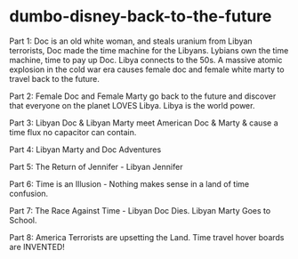 # dumbo-disney-back-to-the-future
Part 1: Doc is an old white woman, and steals uranium from Libyan terrorists, Doc made the time machine for the Libyans. Lybians own the time machine, time to pay up Doc. Libya connects to the 50s. A massive atomic explosion in the cold war era causes female doc and female white marty to travel back to the future.

Part 2: Female Doc and Female Marty go back to the future and discover that everyone on the planet LOVES Libya. Libya is the world power. 

Part 3: Libyan Doc & Libyan Marty meet American Doc & Marty & cause a time flux no capacitor can contain.

Part 4: Libyan Marty and Doc Adventures

Part 5: The Return of Jennifer - Libyan Jennifer

Part 6: Time is an Illusion - Nothing makes sense in a land of time confusion.

Part 7: The Race Against Time - Libyan Doc Dies. Libyan Marty Goes to School.

Part 8: America Terrorists are upsetting the Land. Time travel hover boards are INVENTED!

